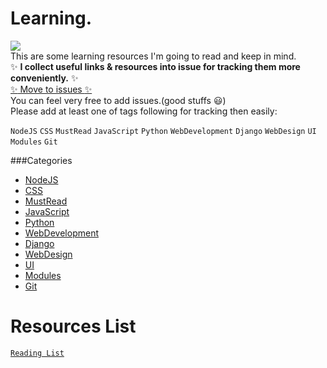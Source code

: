 Learning.
==
![](https://img.shields.io/badge/Keep-Learning-green.svg?style=social)  
This are some learning resources I'm going to read and keep in mind.  
:sparkles: **I collect useful links & resources into issue for tracking them more conveniently.** :sparkles:    
[:sparkles: Move to issues :sparkles:](https://github.com/lockys/Learning/issues)  
You can feel very free to add issues.(good stuffs :smiley:)  
Please add at least one of tags following for tracking then easily:  

`NodeJS` `CSS` `MustRead` `JavaScript` `Python` `WebDevelopment` `Django` `WebDesign` `UI` `Modules` `Git`

###Categories
- [NodeJS](https://github.com/lockys/Learning/labels/NodeJS)
- [CSS](https://github.com/lockys/Learning/labels/CSS)
- [MustRead](https://github.com/lockys/Learning/labels/MustRead)
- [JavaScript](https://github.com/lockys/Learning/labels/JavaScript)
- [Python](https://github.com/lockys/Learning/labels/Python)
- [WebDevelopment](https://github.com/lockys/Learning/labels/WebDevelopment)
- [Django](https://github.com/lockys/Learning/labels/Django)
- [WebDesign](https://github.com/lockys/Learning/labels/WebDesign)
- [UI](https://github.com/lockys/Learning/labels/UI)
- [Modules](https://github.com/lockys/Learning/labels/Modules)
- [Git](https://github.com/lockys/Learning/labels/git)

Resources List
==
[`Reading List`](https://github.com/lockys/Learning/blob/master/resource-list.md)
